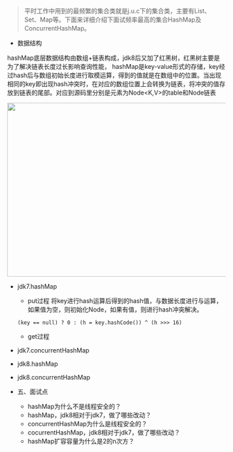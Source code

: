   > 平时工作中用到的最频繁的集合类就是j.u.c下的集合类，主要有List、Set、Map等。下面来详细介绍下面试频率最高的集合HashMap及ConcurrentHashMap。
- 数据结构

hashMap底层数据结构由数组+链表构成，jdk8后又加了红黑树，红黑树主要是为了解决链表长度过长影响查询性能，
hashMap是key-value形式的存储，key经过hash后与数组初始长度进行取模运算，得到的值就是在数组中的位置。当出现相同的key即出现hash冲突时，在对应的数组位置上会转换为链表，将冲突的值存放到链表的尾部。对应到源码里分别是元素为Node<K,V>的table和Node链表

<img width="700" height="400" src="https://user-images.githubusercontent.com/16397120/118498284-730a6c00-b758-11eb-96bc-45b4621285c2.png"/>

- jdk7.hashMap
  - put过程
  将key进行hash运算后得到的hash值，与数据长度进行与运算，如果值为空，则初始化Node，如果有值，则进行hash冲突解决。
  ```
  (key == null) ? 0 : (h = key.hashCode()) ^ (h >>> 16)
  ```
  
  
  - get过程
- jdk7.concurrentHashMap
- jdk8.hashMap
- jdk8.concurrentHashMap
- 五、面试点
  - hashMap为什么不是线程安全的？
  - hashMap，jdk8相对于jdk7，做了哪些改动？
  - concurrentHashMap为什么是线程安全的？
  - cocurrentHashMap，jdk8相对于jdk7，做了哪些改动？
  - hashMap扩容容量为什么是2的n次方？
  
